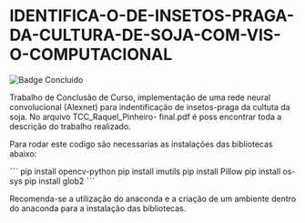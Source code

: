 # IDENTIFICA-O-DE-INSETOS-PRAGA-DA-CULTURA-DE-SOJA-COM-VIS-O-COMPUTACIONAL
![Badge Concluido](http://img.shields.io/static/v1?label=STATUS&message=EM%20Concluído&color=GREEN&style=for-the-badge)

Trabalho de Conclusão de Curso, implementação de uma rede neural convolucional (Alexnet) para indentificação de insetos-praga da cultuta da soja. No arquivo TCC_Raquel_Pinheiro- final.pdf  é poss  encontrar toda a descrição do trabalho realizado.

 Para rodar este codigo são necessarias as instalações das bibliotecas abaixo:
 
ˋˋˋ
pip install opencv-python
pip install imutils
pip install Pillow
pip install os-sys
pip install glob2
 ˋˋˋ
 
Recomenda-se a utilização do anaconda e a criação de um ambiente dentro do anaconda para a instalação das bibliotecas.
